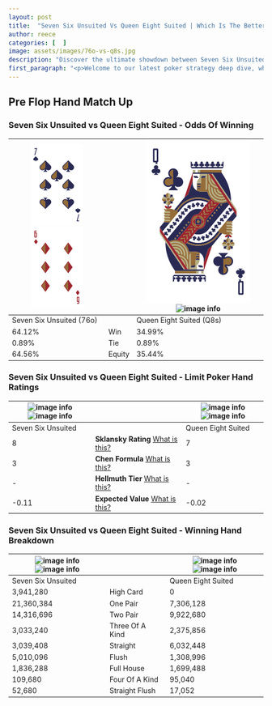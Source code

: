 ```yaml
---
layout: post
title:  "Seven Six Unsuited Vs Queen Eight Suited | Which Is The Better Hand In Poker? A Complete Guide"
author: reece
categories: [  ]
image: assets/images/76o-vs-q8s.jpg
description: "Discover the ultimate showdown between Seven Six Unsuited and Queen Eight Suited in poker! Uncover the odds, strategies, and scenarios where one hand triumphs over the other. Get ready to up your poker game with this thrilling analysis."
first_paragraph: "<p>Welcome to our latest poker strategy deep dive, where we're pitting two distinct hands against each other in a high-stakes showdown: Seven Six Unsuited vs Queen Eight Suited.</p><p>In the dynamic world of poker, every decision counts, and knowing which hand holds the upper hand is key to your success at the table.</p><p>In this article, we'll dissect these two hands, explore the scenarios where one dominates the other, and equip you with the knowledge to make strategic choices that can tip the odds in your favor.</p><p>Get ready to unravel the intriguing dynamics of these poker hands and elevate your game to new heights.</p>"
---
```




[comment]: # (sp0)

## Pre Flop Hand Match Up

<div class="table hand-ratings" markdown="1"> 



### Seven Six Unsuited vs Queen Eight Suited - Odds Of Winning


    
| ![image info](assets/images/hand1/7.png) ![image info](assets/images/hand1/6o.png) |  | ![image info](assets/images/hand2/Q.png) ![image info](assets/images/hand2/8s.png) |
| -------- | -------- | -------- |
| Seven Six Unsuited (76o) |  | Queen Eight Suited (Q8s) |
| 64.12% | Win | 34.99% |
| 0.89% | Tie | 0.89% |
| 64.56% | Equity | 35.44% |




[comment]: # (sp1)



### Seven Six Unsuited vs Queen Eight Suited - Limit Poker Hand Ratings


    
| ![image info](https://www.riverpairs.com/assets/images/hand1/7.png) ![image info](https://www.riverpairs.com/assets/images/hand1/6o.png) |  | ![image info](https://www.riverpairs.com/assets/images/hand2/Q.png) ![image info](https://www.riverpairs.com/assets/images/hand2/8s.png) |
| -------- | -------- | -------- |
| Seven Six Unsuited |  | Queen Eight Suited |
| 8 | **Sklansky Rating** [What is this?](/sklansky-rating-explained) | 7 |
| 3 | **Chen Formula** [What is this?](/chen-formula-explained) | 3 |
| - | **Hellmuth Tier** [What is this?](/Hellmuth-tier-explained) | - |
| -0.11 | **Expected Value** [What is this?](/expected-value-explained) | -0.02 |




[comment]: # (sp2)



### Seven Six Unsuited vs Queen Eight Suited - Winning Hand Breakdown


    
| ![image info](https://www.riverpairs.com/assets/images/hand1/7.png) ![image info](https://www.riverpairs.com/assets/images/hand1/6o.png) |  | ![image info](https://www.riverpairs.com/assets/images/hand2/Q.png) ![image info](https://www.riverpairs.com/assets/images/hand2/8s.png) |
| -------- | -------- | -------- |
| Seven Six Unsuited |  | Queen Eight Suited |
| 3,941,280 | High Card | 0 |
| 21,360,384 | One Pair | 7,306,128 |
| 14,316,696 | Two Pair | 9,922,680 |
| 3,033,240 | Three Of A Kind | 2,375,856 |
| 3,039,408 | Straight | 6,032,448 |
| 5,010,096 | Flush | 1,308,996 |
| 1,836,288 | Full House | 1,699,488 |
| 109,680 | Four Of A Kind | 95,040 |
| 52,680 | Straight Flush | 17,052 |




[comment]: # (sp3)



</div>

[comment]: # (sp4)



[comment]: # (sp5)

